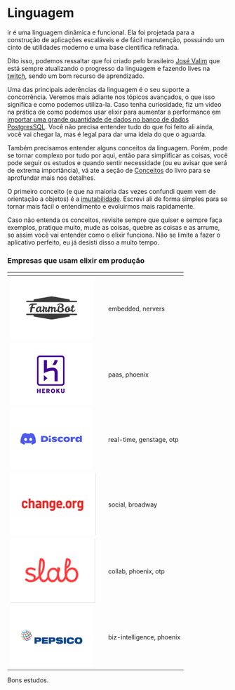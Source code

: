 # Linguagem

ir é uma linguagem dinâmica e funcional. Ela foi projetada para a construção de aplicações escaláveis e de fácil manutenção, possuindo um cinto de utilidades moderno e uma base cientifica refinada.&#x20;

Dito isso, podemos ressaltar que foi criado pelo brasileiro [José Valim](https://twitter.com/josevalim) que está sempre atualizando o progresso da linguagem e fazendo lives na [twitch](https://t.co/8zKj1end4a), sendo um bom recurso de aprendizado.

Uma das principais aderências da linguagem é o seu suporte a concorrência. Veremos mais adiante nos tópicos avançados, o que isso significa e como podemos utiliza-la. Caso tenha curiosidade, fiz um video na prática de como podemos usar elixir para aumentar a performance em [importar uma grande quantidade de dados no banco de dados PostgresSQL](https://youtu.be/w\_Z6BL9\_59w). Você não precisa entender tudo do que foi feito ali ainda, você vai chegar la, mas é legal para dar uma ideia do que  o aguarda.

Também precisamos entender alguns conceitos da linguagem. Porém, pode se tornar complexo por tudo por aqui, então para simplificar as coisas, você pode seguir os estudos e quando sentir necessidade (ou eu avisar que será de extrema importância), vá ate a seção de [Conceitos](broken-reference) do livro para se aprofundar mais nos detalhes.

O primeiro conceito (e que na maioria das vezes confundi quem vem de orientação a objetos) é a [imutabilidade](../conceitos/imutabilidade.md).  Escrevi ali de forma simples para se tornar mais fácil o entendimento e evoluirmos mais rapidamente.

Caso não entenda os conceitos, revisite sempre que quiser e sempre faça exemplos, pratique muito, mude as coisas, quebre as coisas e as arrume, so assim você vai entender como o elixir funciona. Não se limite a fazer o aplicativo perfeito, eu já desisti disso a muito tempo.



### Empresas que usam elixir em produção

<table data-view="cards"><thead><tr><th></th><th></th><th></th></tr></thead><tbody><tr><td><img src="../.gitbook/assets/image (3).png" alt=""></td><td></td><td>embedded, nervers</td></tr><tr><td><img src="../.gitbook/assets/image (9).png" alt=""></td><td></td><td>paas, phoenix</td></tr><tr><td><img src="../.gitbook/assets/image (5).png" alt=""></td><td></td><td>real-time, genstage, otp</td></tr><tr><td><img src="../.gitbook/assets/image (4).png" alt=""></td><td></td><td>social, broadway</td></tr><tr><td><img src="../.gitbook/assets/image.png" alt=""></td><td></td><td>collab, phoenix, otp</td></tr><tr><td><img src="../.gitbook/assets/image (2).png" alt=""></td><td></td><td>biz-intelligence, phoenix</td></tr></tbody></table>

Bons estudos.
